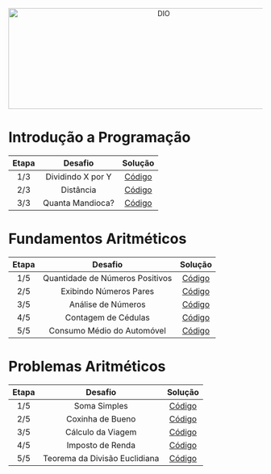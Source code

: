 <p align="center">
  <img src="https://i.imgur.com/3YDJqpm.png" alt="DIO" width=600 height=200>
</p>

# Introdução a Programação
| Etapa |                              Desafio                              |     Solução     |                           
|:---:|:------------------------:|:-------:|
|  1/3  | Dividindo X por Y | [Código](https://github.com/lucasrmagalhaes/desafios-DIO/blob/master/1.%20Introducao%20a%20Programacao/1.1.%20Dvividindo%20X%20por%20Y/solucao.js) |
|  2/3  | Distância | [Código](https://github.com/lucasrmagalhaes/desafios-DIO/blob/master/1.%20Introducao%20a%20Programacao/1.2.%20Dist%C3%A2ncia/solucao.js) |
|  3/3  | Quanta Mandioca? | [Código](https://github.com/lucasrmagalhaes/desafios-DIO/blob/master/1.%20Introducao%20a%20Programacao/1.3.%20Quanta%20Mandioca/solucao.js) |

# Fundamentos Aritméticos

| Etapa |                              Desafio                              |     Solução     |                           
|:---:|:------------------------:|:-------:|
|  1/5  | Quantidade de Números Positivos | [Código](https://github.com/lucasrmagalhaes/desafios-DIO/blob/master/2.%20Fundamentos%20Aritmeticos/2.1.%20Quantidade%20de%20N%C3%BAmeros%20Positivos/solucao.js) |
|  2/5  | Exibindo Números Pares | [Código](https://github.com/lucasrmagalhaes/desafios-DIO/blob/master/2.%20Fundamentos%20Aritmeticos/2.2.%20Exibindo%20N%C3%BAmeros%20Pares/solucao.js) |
|  3/5  | Análise de Números | [Código](https://github.com/lucasrmagalhaes/desafios-DIO/blob/master/2.%20Fundamentos%20Aritmeticos/2.3.%20An%C3%A1lise%20de%20N%C3%BAmeros/solucao.js) |
|  4/5  | Contagem de Cédulas | [Código](https://github.com/lucasrmagalhaes/desafios-DIO/blob/master/2.%20Fundamentos%20Aritmeticos/2.4.%20Contagem%20de%20C%C3%A9dulas/solucao.js) |
|  5/5  | Consumo Médio do Automóvel | [Código](https://github.com/lucasrmagalhaes/desafios-DIO/blob/master/2.%20Fundamentos%20Aritmeticos/2.5.%20Consumo%20M%C3%A9dio%20do%20Autom%C3%B3vel/solucao.js) |

# Problemas Aritméticos

| Etapa |                              Desafio                              |     Solução     |                           
|:---:|:------------------------:|:-------:|
|  1/5  | Soma Simples | [Código](https://github.com/lucasrmagalhaes/desafios-DIO/blob/master/3.%20Problemas%20Aritmeticos/3.1.%20Soma%20Simples/solucao.js) |
|  2/5  | Coxinha de Bueno | [Código](https://github.com/lucasrmagalhaes/desafios-DIO/blob/master/3.%20Problemas%20Aritmeticos/3.2.%20Coxinha%20de%20Bueno/solucao.js) |
|  3/5  | Cálculo da Viagem | [Código](https://github.com/lucasrmagalhaes/desafios-DIO/blob/master/3.%20Problemas%20Aritmeticos/3.3.%20C%C3%A1lculo%20da%20Viagem/solucao.js) |
|  4/5  | Imposto de Renda | [Código](https://github.com/lucasrmagalhaes/desafios-DIO/blob/master/3.%20Problemas%20Aritmeticos/3.4.%20Imposto%20de%20Renda/solucao.js) |
|  5/5  | Teorema da Divisão Euclidiana | [Código](https://github.com/lucasrmagalhaes/desafios-DIO/blob/master/3.%20Problemas%20Aritmeticos/3.5.%20Teorema%20da%20Divis%C3%A3o%20Euclidiana/solucao.js) |
